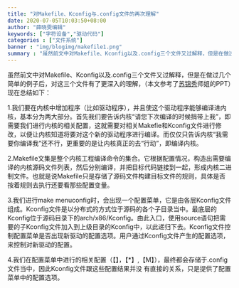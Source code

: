 ```yaml
---
title: "对Makefile、Kconfig与.config文件的再次理解"
date: 2020-07-05T10:03:50+08:00
author: "薛晓雯编辑"
keywords: ["字符设备","驱动代码"]
categories : ["文件系统"]
banner : "img/blogimg/makefile1.png"
summary : "虽然前文中对Makefile、Kconfig以及.config三个文件又过解释，但是在做过几个简单的例子后，对这三个文件有了更深入的理解，现在总结如下。"
---
```


虽然前文中对Makefile、Kconfig以及.config三个文件又过解释，但是在做过几个简单的例子后，对这三个文件有了更深入的理解，（本文参考了[苏锦秀](http://www.lupaworld.com/space-uid-401174.html)师姐的PPT）现在总结如下：

1.我们要在内核中增加程序（比如驱动程序），并且使这个驱动程序能够编译进内核，基本分为两大部分。首先我们要告诉内核“请您下次编译的时候捎带上我”，即需要我们进行内核的相关配置，这就需要对相关Makefie和Kconfig文件进行修改，以便让内核知道将要对这个新的驱动程序进行编译。而仅仅只告诉内核“我需要你编译我”还不行，更重要的是让内核真正的去“行动”，即编译内核。

2.Makefile文集是整个内核工程编译命令的集合。它根据配置情况，构造出需要编译的内核源码文件列表，然后分别编译，并把目标代码链接到一起，形成内核二进制文件。也就是说Makefile只是存储了源码文件构建目标文件的规则，具体是否按着规则去执行还要看那些配置变量。

3.我们进行make menuconfig时，会出现一个配置菜单，它是由各层Kconfig文件组成。Kconfig文件是以分布式的方式位于源码的各个子目录当中。最底层的Kconfig位于源码目录下的arch/x86/Kconfig。由此入口，使用source语句把需要的子Kconfig文件加入到上级目录的Kconfig中，以此递归下去。Kconfig文件控制配置菜单是否出现新驱动的配置选项。用户通过Kconfig文件产生的配置选项，来控制对新驱动的配置。

4.我们在配置菜单中进行的相关配置（【】，【*】,【M】），最终都会存储于.config文件当中，因此Kconfig文件跟这些配置结果并没 有直接的关系，只是提供了配置菜单中的配置选项。